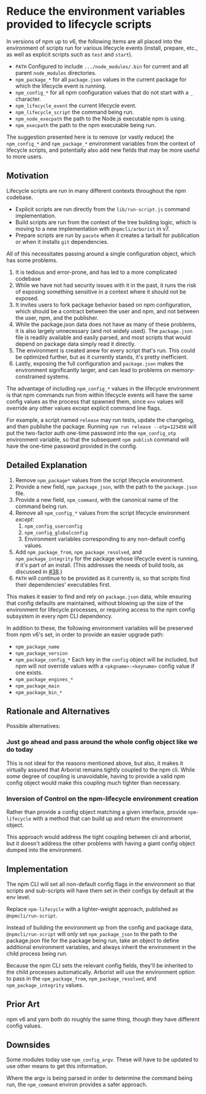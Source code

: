 # Reduce the environment variables provided to lifecycle scripts

In versions of npm up to v6, the following items are all placed into the
environment of scripts run for various lifecycle events (install, prepare,
etc., as well as explicit scripts such as `test` and `start`).

- `PATH` Configured to include `.../node_modules/.bin` for current and all
  parent `node_modules` directories.
- `npm_package_*` for all `package.json` values in the current package for
  which the lifecycle event is running.
- `npm_config_*` for all npm configuration values that do not start with a
  `_` character.
- `npm_lifecycle_event` the current lifecycle event.
- `npm_lifecycle_script` the command being run.
- `npm_node_execpath` the path to the Node.js executable npm is using.
- `npm_execpath` the path to the npm executable being run.

The suggestion presented here is to remove (or vastly reduce) the
`npm_config_*` and `npm_package_*` environment variables from the context
of lifecycle scripts, and potentially also add new fields that may be more
useful to more users.

## Motivation

Lifecycle scripts are run in many different contexts throughout the npm
codebase.

- Explicit scripts are run directly from the `lib/run-script.js`
  command implementation.
- Build scripts are run from the context of the tree building logic, which
  is moving to a new implementation with `@npmcli/arborist` in v7.
- Prepare scripts are run by `pacote` when it creates a tarball for
  publication or when it installs `git` dependencies.

All of this necessitates passing around a single configuration object,
which has some problems.

1. It is tedious and error-prone, and has led to a more complicated
   codebase
2. While we have not had security issues with it in the past, it runs the
   risk of exposing something sensitive in a context where it should not be
   exposed.
3. It invites users to fork package behavior based on npm configuration,
   which should be a contract between the user and npm, and not between the
   user, npm, and the publisher.
4. While the package.json data does not have as many of these problems, it
   is also largely unnecessary (and not widely used).  The `package.json`
   file is readily available and easily parsed, and most scripts that would
   depend on package data simply read it directly.
5. The environment is created anew for every script that's run.  This could
   be optimized further, but as it currently stands, it's pretty
   inefficient.
6. Lastly, exposing the full configuration and `package.json` makes the
   environment significantly larger, and can lead to problems on
   memory-constrained systems.

The advantage of including `npm_config_*` values in the lifecycle
environment is that npm commands run from within lifecycle events will have
the same config values as the process that spawned them, since `env` values
will override any other values except explicit command line flags.

For example, a script named `release` may run tests, update the changelog,
and then publishe the package.  Running `npm run release --otp=123456` will
put the two-factor auth one-time password into the `npm_config_otp`
environment variable, so that the subsequent `npm publish` command will
have the one-time password provided in the config.

## Detailed Explanation

1. Remove `npm_package*` values from the script lifecycle environment.
2. Provide a new field, `npm_package_json`, with the path to the
   `package.json` file.
3. Provide a new field, `npm_command`, with the canonical name of the
   command being run.
3. Remove all `npm_config_*` values from the script lifecycle environment
   _except_:
   1. `npm_config_userconfig`
   2. `npm_config_globalconfig`
   3. Environment variables corresponding to any non-default config
      values.
4. Add `npm_package_from`, `npm_package_resolved`, and
   `npm_package_integrity` for the package whose lifecycle event is
   running, if it's part of an install.  (This addresses the needs of build
   tools, as discussed in
   [#38](https://github.com/npm/rfcs/pull/38#issuecomment-529182151).)
5. `PATH` will continue to be provided as it currently is, so that scripts
   find their dependencies' executables first.

This makes it easier to find and rely on `package.json` data, while ensuring
that config defaults are maintained, without blowing up the size of the
environment for lifecycle processes, or requiring access to the npm config
subsystem in every npm CLI dependency.

In addition to these, the following environment variables will be
preserved from npm v6's set, in order to provide an easier upgrade path:

* `npm_package_name`
* `npm_package_version`
* `npm_package_config_*` Each key in the `config` object will be included,
  but npm will _not_ override values with a `<pkgname>:<keyname>` config
  value if one exists.
* `npm_package_engines_*`
* `npm_package_main`
* `npm_package_bin_*`

## Rationale and Alternatives

Possible alternatives:

### Just go ahead and pass around the whole config object like we do today

This is not ideal for the reasons mentioned above, but also, it makes it
virtually assured that Arborist remains tightly coupled to the npm cli.
While _some_ degree of coupling is unavoidable, having to provide a valid
npm config object would make this coupling much tighter than necessary.

### Inversion of Control on the npm-lifecycle environment creation

Rather than provide a config object matching a given interface, provide
`npm-lifecycle` with a method that can build up and return the environment
object.

This approach would address the tight coupling between cli and arborist,
but it doesn't address the other problems with having a giant config object
dumped into the environment.

## Implementation

The npm CLI will set all non-default config flags in the environment so
that scripts and sub-scripts will have them set in their configs by default
at the env level.

Replace `npm-lifecycle` with a lighter-weight approach, published as
`@npmcli/run-script`.

Instead of building the environment up from the config and package data,
`@npmcli/run-script` will only set `npm_package_json` to the path to the
package.json file for the package being run, take an object to define
additional environment variables, and always inherit the environment in the
child process being run.

Because the npm CLI sets the relevant config fields, they'll be inherited
to the child processes automatically.  Arborist will use the environment
option to pass in the `npm_package_from`, `npm_package_resolved`, and
`npm_package_integrity` values.

## Prior Art

npm v6 and yarn both do roughly the same thing, though they have different
config values.

## Downsides

Some modules today use `npm_config_argv`.  These will have to be updated to
use other means to get this information.

Where the argv is being parsed in order to determine the command being run,
the `npm_command` environ provides a safer approach.
